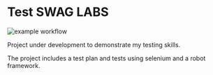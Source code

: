 <h1>Test SWAG LABS</h1>

![example workflow](https://github.com/mirolg/test_swag_labs/actions/workflows/main.yml/badge.svg)


Project under development to demonstrate my testing skills. </br>


The project includes a test plan and tests using selenium and a robot framework.







